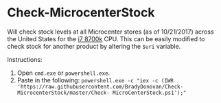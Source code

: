 # Check-MicrocenterStock
Will check stock levels at all Microcenter stores (as of 10/21/2017) across the United States for the [i7 8700k](https://ark.intel.com/products/126684/Intel-Core-i7-8700K-Processor-12M-Cache-up-to-4_70-GHz) CPU. This can be easily modified to check stock for another product by altering the `$uri` variable.

Instructions:
1. Open `cmd.exe` or `powershell.exe`.
2. Paste in the following: ```powershell.exe -c "iex -c (IWR 'https://raw.githubusercontent.com/BradyDonovan/Check-MicrocenterStock/master/Check- MicroCenterStock.ps1');"```
